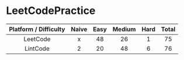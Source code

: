 # LeetCodePractice

| Platform / Difficulty | Naive | Easy | Medium | Hard | Total |
| :---: | :---: | :---: | :---: | :---: | :---: |
| LeetCode | x | 48 | 26 | 1 | 75 |
| LintCode | 2 | 20 | 48 | 6 | 76 |
